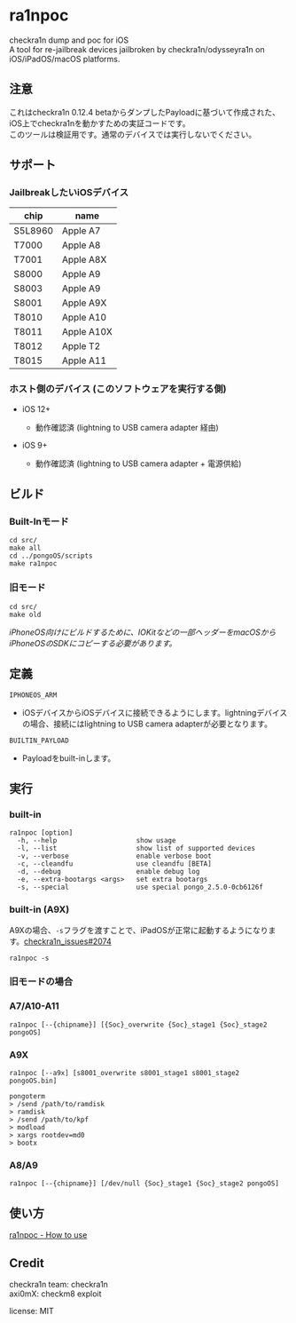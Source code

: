# ra1npoc  
checkra1n dump and poc for iOS  
A tool for re-jailbreak devices jailbroken by checkra1n/odysseyra1n on iOS/iPadOS/macOS platforms.  

## 注意  
これはcheckra1n 0.12.4 betaからダンプしたPayloadに基づいて作成された、iOS上でcheckra1nを動かすための実証コードです。  
このツールは検証用です。通常のデバイスでは実行しないでください。  


## サポート  
### JailbreakしたいiOSデバイス  
| chip | name |
|---------|----------|
| S5L8960 | Apple A7 |
| T7000 | Apple A8 |
| T7001 | Apple A8X |
| S8000 | Apple A9 |
| S8003 | Apple A9 |
| S8001 | Apple A9X |
| T8010 | Apple A10 |
| T8011 | Apple A10X |
| T8012 | Apple T2 |
| T8015 | Apple A11 |


### ホスト側のデバイス (このソフトウェアを実行する側)  
- iOS 12+  
    - 動作確認済 (lightning to USB camera adapter 経由)  

- iOS 9+  
    - 動作確認済 (lightning to USB camera adapter + 電源供給)  


## ビルド  
### Built-Inモード  
```
cd src/
make all
cd ../pongoOS/scripts
make ra1npoc
```

### 旧モード  
```
cd src/
make old
```

*iPhoneOS向けにビルドするために、IOKitなどの一部ヘッダーをmacOSからiPhoneOSのSDKにコピーする必要があります。*  


## 定義  
`IPHONEOS_ARM`  
- iOSデバイスからiOSデバイスに接続できるようにします。lightningデバイスの場合、接続にはlightning to USB camera adapterが必要となります。  

`BUILTIN_PAYLOAD`   
- Payloadをbuilt-inします。


## 実行  
### built-in  
```
ra1npoc [option]  
  -h, --help                    show usage
  -l, --list                    show list of supported devices
  -v, --verbose                 enable verbose boot
  -c, --cleandfu                use cleandfu [BETA]
  -d, --debug                   enable debug log
  -e, --extra-bootargs <args>   set extra bootargs
  -s, --special                 use special pongo_2.5.0-0cb6126f
```

### built-in (A9X)  
A9Xの場合、`-s`フラグを渡すことで、iPadOSが正常に起動するようになります。[checkra1n_issues#2074](https://github.com/checkra1n/BugTracker/issues/2074)  
```
ra1npoc -s
```


### 旧モードの場合  
### A7/A10-A11  
```
ra1npoc [--{chipname}] [{Soc}_overwrite {Soc}_stage1 {Soc}_stage2 pongoOS]  
```

### A9X 
```
ra1npoc [--a9x] [s8001_overwrite s8001_stage1 s8001_stage2 pongoOS.bin]

pongoterm
> /send /path/to/ramdisk
> ramdisk
> /send /path/to/kpf
> modload
> xargs rootdev=md0
> bootx
```

### A8/A9  
```
ra1npoc [--{chipname}] [/dev/null {Soc}_stage1 {Soc}_stage2 pongoOS]  
```


## 使い方   
[ra1npoc - How to use](https://dora2ios.github.io/info/ra1npoc/usage.html)  


## Credit  
checkra1n team: checkra1n  
axi0mX: checkm8 exploit  

license: MIT  
